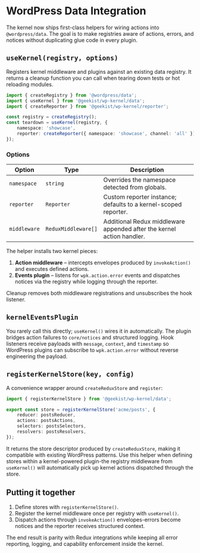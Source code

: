 # WordPress Data Integration

The kernel now ships first-class helpers for wiring actions into `@wordpress/data`. The goal is to make registries aware of
actions, errors, and notices without duplicating glue code in every plugin.

## `useKernel(registry, options)`

Registers kernel middleware and plugins against an existing data registry. It returns a cleanup function you can call when
tearing down tests or hot reloading modules.

```typescript
import { createRegistry } from '@wordpress/data';
import { useKernel } from '@geekist/wp-kernel/data';
import { createReporter } from '@geekist/wp-kernel/reporter';

const registry = createRegistry();
const teardown = useKernel(registry, {
	namespace: 'showcase',
	reporter: createReporter({ namespace: 'showcase', channel: 'all' }),
});
```

### Options

| Option       | Type                | Description                                                           |
| ------------ | ------------------- | --------------------------------------------------------------------- |
| `namespace`  | `string`            | Overrides the namespace detected from globals.                        |
| `reporter`   | `Reporter`          | Custom reporter instance; defaults to a kernel-scoped reporter.       |
| `middleware` | `ReduxMiddleware[]` | Additional Redux middleware appended after the kernel action handler. |

The helper installs two kernel pieces:

1. **Action middleware** – intercepts envelopes produced by `invokeAction()` and executes defined actions.
2. **Events plugin** – listens for `wpk.action.error` events and dispatches notices via the registry while logging through the
   reporter.

Cleanup removes both middleware registrations and unsubscribes the hook listener.

## `kernelEventsPlugin`

You rarely call this directly; `useKernel()` wires it in automatically. The plugin bridges action failures to `core/notices` and
structured logging. Hook listeners receive payloads with `message`, `context`, and `timestamp` so WordPress plugins can subscribe
to `wpk.action.error` without reverse engineering the payload.

## `registerKernelStore(key, config)`

A convenience wrapper around `createReduxStore` and `register`:

```typescript
import { registerKernelStore } from '@geekist/wp-kernel/data';

export const store = registerKernelStore('acme/posts', {
	reducer: postsReducer,
	actions: postsActions,
	selectors: postsSelectors,
	resolvers: postsResolvers,
});
```

It returns the store descriptor produced by `createReduxStore`, making it compatible with existing WordPress patterns. Use this
helper when defining stores within a kernel-powered plugin-the registry middleware from `useKernel()` will automatically pick up
kernel actions dispatched through the store.

## Putting it together

1. Define stores with `registerKernelStore()`.
2. Register the kernel middleware once per registry with `useKernel()`.
3. Dispatch actions through `invokeAction()` envelopes-errors become notices and the reporter receives structured context.

The end result is parity with Redux integrations while keeping all error reporting, logging, and capability enforcement inside
the kernel.
